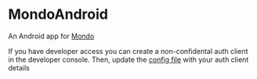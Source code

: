 # MondoAndroid

An Android app for [Mondo](https://getmondo.co.uk/)

If you have developer access you can create a non-confidental auth client in the developer console. 
Then, update the [config file](https://github.com/joluet/MondoAndroid/blob/master/app/src/main/java/tech/jonas/mondoandroid/api/Config.java) with your auth client details
